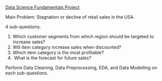 <u>Data Science Fundamentals Project</u>

Main Problem: Stagnation or decline of retail sales in the USA

4 sub-questions:
  1. Which customer segments from which region should be targeted to increase sales?​
  2. Will item category increase sales when discounted?
  3. Which item category is the most profitable?
  4.  What is the forecast for future sales?

Perform Data Cleaning, Data Preprocessing, EDA, and Data Modelling on each sub-questions.
